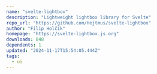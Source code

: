 ```yaml
---
name: "svelte-lightbox"
description: "Lightweight lightbox library for Svelte"
repo_url: "https://github.com/Hejtmus/svelte-lightbox"
author: "Filip Holčík"
homepage: "https://svelte-lightbox.js.org"
downloads: 848
dependents: 1
updated: "2024-11-17T15:54:05.444Z"
tags: 
  - ui
---
```

